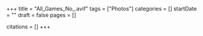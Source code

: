+++
title = "All_Games_No_.avif"
tags = ["Photos"]
categories = []
startDate = ""
draft = false
pages = []

citations = []
+++

